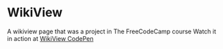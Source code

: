 # WikiView
A wikiview page that was a project in The FreeCodeCamp course
Watch it in action at [WikiView CodePen](https://codepen.io/DonMatano/full/mwYYjV)
